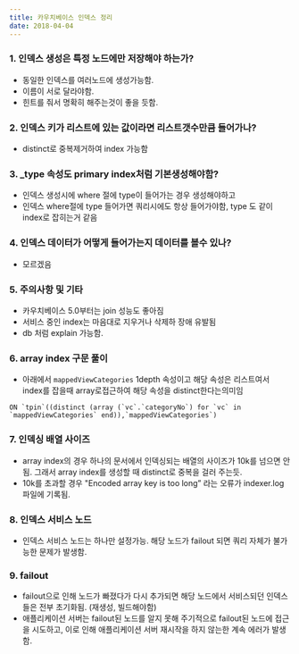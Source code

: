 ```yaml
---
title: 카우치베이스 인덱스 정리
date: 2018-04-04
---
```


### 1. 인덱스 생성은 특정 노드에만 저장해야 하는가? 
- 동일한 인덱스를 여러노드에 생성가능함. 
- 이름이 서로 달라야함. 
- 힌트를 줘서 명확히 해주는것이 좋을 듯함. 

### 2. 인덱스 키가 리스트에 있는 값이라면 리스트갯수만큼 들어가나? 
- distinct로 중복제거하여 index 가능함 

### 3. _type 속성도 primary index처럼 기본생성해야함? 
- 인덱스 생성시에 where 절에 type이 들어가는 경우 생성해야하고 
- 인덱스 where절에 type 들어가면 쿼리시에도 항상 들어가야함, type 도 같이 index로 잡히는거 같음 

### 4. 인덱스 데이터가 어떻게 들어가는지 데이터를 볼수 있나? 
- 모르겠음 

### 5. 주의사항 및 기타 
- 카우치베이스 5.0부터는 join 성능도 좋아짐 
- 서비스 중인 index는 마음대로 지우거나 삭제하 장애 유발됨 
- db 처럼 explain 가능함.

### 6. array index 구문 풀이
- 아래에서 `mappedViewCategories` 1depth 속성이고 해당 속성은 리스트여서 index를 잡을때 array로접근하여 해당 속성을 distinct한다는의미임
```
ON `tpin`((distinct (array (`vc`.`categoryNo`) for `vc` in `mappedViewCategories` end)),`mappedViewCategories`) 
```

### 7. 인덱싱 배열 사이즈
- array index의 경우 하나의 문서에서 인덱싱되는 배열의 사이즈가 10k를 넘으면 안됨. 그래서 array index를 생성할 때 distinct로 중복을 걸러 주는듯.  
- 10k를 초과할 경우 "Encoded array key is too long” 라는 오류가 indexer.log 파일에 기록됨.

### 8. 인덱스 서비스 노드
- 인덱스 서비스 노드는 하나만 설정가능. 해당 노드가 failout 되면 쿼리 자체가 불가능한 문제가 발생함.

### 9. failout
- failout으로 인해 노드가 빠졌다가 다시 추가되면 해당 노드에서 서비스되던 인덱스들은 전부 초기화됨. (재생성, 빌드해야함)
- 애플리케이션 서버는 failout된 노드를 알지 못해 주기적으로 failout된 노드에 접근을 시도하고, 이로 인해 애플리케이션 서버 재시작을 하지 않는한 계속 에러가 발생함.
